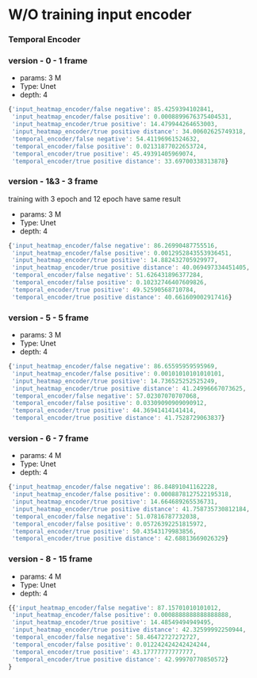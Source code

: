 
# W/O training input encoder

### Temporal Encoder
### version - 0 - 1 frame

- params: 3 M
- Type: Unet
- depth: 4

```javascript
{'input_heatmap_encoder/false negative': 85.4259394102841,
 'input_heatmap_encoder/false positive': 0.0008899676375404531,
 'input_heatmap_encoder/true positive': 14.479944264653003,
 'input_heatmap_encoder/true positive distance': 34.00602625749318,
 'temporal_encoder/false negative': 54.41196961524632,
 'temporal_encoder/false positive': 0.02131877022653724,
 'temporal_encoder/true positive': 45.49391405969074,
 'temporal_encoder/true positive distance': 33.69700338313878}
```

### version - 1&3 - 3 frame 

training with 3 epoch and 12 epoch have same result

- params: 3 M
- Type: Unet
- depth: 4

```javascript
{'input_heatmap_encoder/false negative': 86.26990487755516,
 'input_heatmap_encoder/false positive': 0.0012952843553936451,
 'input_heatmap_encoder/true positive': 14.882432705929977,
 'input_heatmap_encoder/true positive distance': 40.069497334451405,
 'temporal_encoder/false negative': 51.626431896377284,
 'temporal_encoder/false positive': 0.10232746407609826,
 'temporal_encoder/true positive': 49.52590568710784,
 'temporal_encoder/true positive distance': 40.661609002917416}
```

### version - 5 - 5 frame

- params: 3 M
- Type: Unet
- depth: 4

```javascript
{'input_heatmap_encoder/false negative': 86.65595959595969,
 'input_heatmap_encoder/false positive': 0.00101010101010101,
 'input_heatmap_encoder/true positive': 14.736525252525249,
 'input_heatmap_encoder/true positive distance': 41.24996667073625,
 'temporal_encoder/false negative': 57.02307070707068,
 'temporal_encoder/false positive': 0.03309090909090912,
 'temporal_encoder/true positive': 44.36941414141414,
 'temporal_encoder/true positive distance': 41.7528729063837}
```

### version - 6 - 7 frame

- params: 4 M
- Type: Unet
- depth: 4

```javascript
{'input_heatmap_encoder/false negative': 86.84891041162228,
 'input_heatmap_encoder/false positive': 0.0008878127522195318,
 'input_heatmap_encoder/true positive': 14.664689265536731,
 'input_heatmap_encoder/true positive distance': 41.758735730812184,
 'temporal_encoder/false negative': 51.07816787732038,
 'temporal_encoder/false positive': 0.05726392251815972,
 'temporal_encoder/true positive': 50.43543179983856,
 'temporal_encoder/true positive distance': 42.68813669026329}

```

### version - 8 - 15 frame

- params: 4 M
- Type: Unet
- depth: 4

```javascript
{{'input_heatmap_encoder/false negative': 87.15701010101012,
 'input_heatmap_encoder/false positive': 0.0008888888888888888,
 'input_heatmap_encoder/true positive': 14.48549494949495,
 'input_heatmap_encoder/true positive distance': 42.32599992250944,
 'temporal_encoder/false negative': 58.46472727272727,
 'temporal_encoder/false positive': 0.012242424242424244,
 'temporal_encoder/true positive': 43.17777777777777,
 'temporal_encoder/true positive distance': 42.99970770850572}
}

```


<!-- # version-4-Temporal Model - 15 frame - train resnet


num_params = 2 M

Without non-maximal supressopn
DATALOADER:0 TEST RESULTS
```yaml
{'input_heatmap_encoder/false negative': 75.90375757575755,
 'input_heatmap_encoder/false positive': 81.31066666666663,
 'input_heatmap_encoder/true positive': 94.09624242424243,
 'input_heatmap_encoder/true positive distance': 15.342394321251655,
 'temporal_encoder/false negative': 133.17337373737374,
 'temporal_encoder/false positive': 17.809090909090905,
 'temporal_encoder/true positive': 36.82662626262629,
 'temporal_encoder/true positive distance': 13.985326246195203}
```
With non-maximal sup

 DATALOADER:0 TEST RESULTS
 ```yaml
{'input_heatmap_encoder/false negative': 75.90375757575755,
 'input_heatmap_encoder/false positive': 81.31066666666663,
 'input_heatmap_encoder/true positive': 94.09624242424243,
 'input_heatmap_encoder/true positive distance': 15.342394321251655,
 'temporal_encoder/false negative': 150.88674747474744,
 'temporal_encoder/false positive': 0.0,
 'temporal_encoder/true positive': 19.113252525252527,
 'temporal_encoder/true positive distance': 16.32333908698632}
```

# version-6-Temporal Model - 5 frame - train resnet
num_params = 991k
DATALOADER:0 TEST RESULTS
```yaml
{'input_heatmap_encoder/false negative': 90.66646464646465,
 'input_heatmap_encoder/false positive': 29.56004040404042,
 'input_heatmap_encoder/true positive': 79.33353535353531,
 'input_heatmap_encoder/true positive distance': 14.293738602625222,
 'temporal_encoder/false negative': 121.91785858585857,
 'temporal_encoder/false positive': 0.0,
 'temporal_encoder/true positive': 48.08214141414144,
 'temporal_encoder/true positive distance': 2.7763857164186434}
```

# version-7-Temporal Model - 3 frame - train resnet
param = 991 K
DATALOADER:0 TEST RESULTS
```yaml
{'input_heatmap_encoder/false negative': 54.14403966808333,
 'input_heatmap_encoder/false positive': 118.82210078931392,
 'input_heatmap_encoder/true positive': 115.8559603319167,
 'input_heatmap_encoder/true positive distance': 14.885247260888201,
 'temporal_encoder/false negative': 126.63934426229503,
 'temporal_encoder/false positive': 0.0,
 'temporal_encoder/true positive': 43.36065573770489,
 'temporal_encoder/true positive distance': 2.20659483240178}
 ```
# version-5-Temporal Model - 1 frame - train resnet

num_params = 2 M

DATALOADER:0 TEST RESULTS
```yaml
{'input_heatmap_encoder/false negative': 91.3860436893204,
 'input_heatmap_encoder/false positive': 9.202305825242721,
 'input_heatmap_encoder/true positive': 78.61395631067963,
 'input_heatmap_encoder/true positive distance': 13.59089603805996,
 'temporal_encoder/false negative': 120.46545307443355,
 'temporal_encoder/false positive': 0.0,
 'temporal_encoder/true positive': 49.534546925566325,
 'temporal_encoder/true positive distance': 2.209062168507912}
```

 # version-8-Temporal Model - 1 frame - train resnet
param = 937 K
DATALOADER:0 TEST RESULTS
```yaml
{'input_heatmap_encoder/false negative': 84.58021466180637,
 'input_heatmap_encoder/false positive': 13.502126366950183,
 'input_heatmap_encoder/true positive': 85.4197853381936,
 'input_heatmap_encoder/true positive distance': 14.286724190189481,
 'temporal_encoder/false negative': 120.13950992304588,
 'temporal_encoder/false positive': 0.0,
 'temporal_encoder/true positive': 49.860490076954285,
 'temporal_encoder/true positive distance': 2.3121277821546453}


 ```

# version-9-Temporal Model - 3 frame - fix resnet

# version-10-Temporal Model -removed no batch norm at output - 3 frame - fix resnet
```yaml
{'input_heatmap_encoder/false negative': 155.11627200971478,
 'input_heatmap_encoder/false positive': 0.0,
 'input_heatmap_encoder/true positive': 14.883727990285369,
 'input_heatmap_encoder/true positive distance': 38.43949741496634,
 'temporal_encoder/false negative': 133.47269783444645,
 'temporal_encoder/false positive': 0.0,
 'temporal_encoder/true positive': 36.527302165553536,
 'temporal_encoder/true positive distance': 38.76044630868471} -->
```